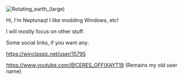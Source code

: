 
![Rotating_earth_(large)](https://github.com/user-attachments/assets/350604ae-d7e4-494d-ae0a-48df95000ad4)

Hi, I'm Neptunaq! I like modding Windows, etc!

I will mostly focus on other stuff.

Some social links, if you want any:

https://winclassic.net/user/15795

https://www.youtube.com/@CERES_OFFIXAYT19 (Remains my old user name)
